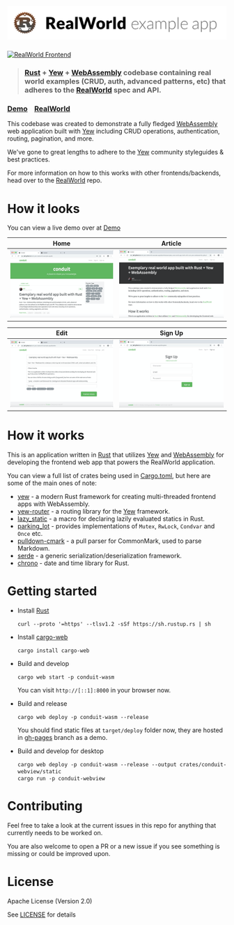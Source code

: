 # ![RealWorld Example App](logo.png)

[![RealWorld Frontend](https://img.shields.io/badge/realworld-frontend-%23783578.svg)](http://realworld.io)

> ### [Rust] + [Yew] + [WebAssembly] codebase containing real world examples (CRUD, auth, advanced patterns, etc) that adheres to the [RealWorld] spec and API.


### [Demo]&nbsp;&nbsp;&nbsp;&nbsp;[RealWorld]


This codebase was created to demonstrate a fully fledged [WebAssembly] web application built with [Yew] including CRUD operations, authentication, routing, pagination, and more.

We've gone to great lengths to adhere to the [Yew] community styleguides & best practices.

For more information on how to this works with other frontends/backends, head over to the [RealWorld] repo.

# How it looks

You can view a live demo over at [Demo]

| Home | Article |
| :---:         |     :---:      |
| ![Home](screenshots/home.png) | ![Article](screenshots/article.png) |

| Edit | Sign Up |
| :---:         |     :---:      |
| ![Edit](screenshots/edit.png) | ![Sign Up](screenshots/sign_up.png) |

# How it works

This is an application written in [Rust] that utilizes [Yew] and [WebAssembly] for developing the frontend web app that powers the RealWorld application.

You can view a full list of crates being used in [Cargo.toml], but here are some of the main ones of note:

* [yew] - a modern Rust framework for creating multi-threaded frontend apps with WebAssembly.
* [yew-router] - a routing library for the [Yew] framework.
* [lazy_static] - a macro for declaring lazily evaluated statics in Rust.
* [parking_lot] - provides implementations of `Mutex`, `RwLock`, `Condvar` and `Once` etc.
* [pulldown-cmark] - a pull parser for CommonMark, used to parse Markdown.
* [serde] - a generic serialization/deserialization framework.
* [chrono] - date and time library for Rust.

# Getting started

* Install [Rust]
  ```
  curl --proto '=https' --tlsv1.2 -sSf https://sh.rustup.rs | sh
  ```
* Install [cargo-web]
  ```
  cargo install cargo-web
  ```
* Build and develop
  ```
  cargo web start -p conduit-wasm
  ```
  You can visit `http://[::1]:8000` in your browser now.
* Build and release
  ```
  cargo web deploy -p conduit-wasm --release
  ```
  You should find static files at `target/deploy` folder now, they are hosted in [gh-pages] branch as a demo.

* Build and develop for desktop
  ```
  cargo web deploy -p conduit-wasm --release --output crates/conduit-webview/static
  cargo run -p conduit-webview
  ```

# Contributing

Feel free to take a look at the current issues in this repo for anything that currently needs to be worked on.

You are also welcome to open a PR or a new issue if you see something is missing or could be improved upon.

# License

Apache License (Version 2.0)

See [LICENSE] for details

[cargo-web]: https://github.com/koute/cargo-web
[chrono]: https://github.com/chronotope/chrono
[Cargo.toml]: ./crates/conduit-wasm/Cargo.toml
[Demo]: https://jetli.github.io/rust-yew-realworld-example-app/
[gh-pages]: https://github.com/jetli/rust-yew-realworld-example-app/tree/gh-pages
[lazy_static]: https://github.com/rust-lang-nursery/lazy-static.rs
[LICENSE]: ./LICENSE
[parking_lot]: https://github.com/Amanieu/parking_lot
[pulldown-cmark]: https://github.com/raphlinus/pulldown-cmark
[RealWorld]: https://github.com/gothinkster/realworld
[Rust]: https://www.rust-lang.org/
[serde]: https://github.com/serde-rs/serde
[WebAssembly]: https://webassembly.org
[Yew]: https://github.com/yewstack/yew
[yew-router]: https://github.com/yewstack/yew_router
